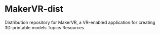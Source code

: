 # MakerVR-dist
Distribution repository for MakerVR, a VR-enabled application for creating 3D-printable models  Topics Resources
